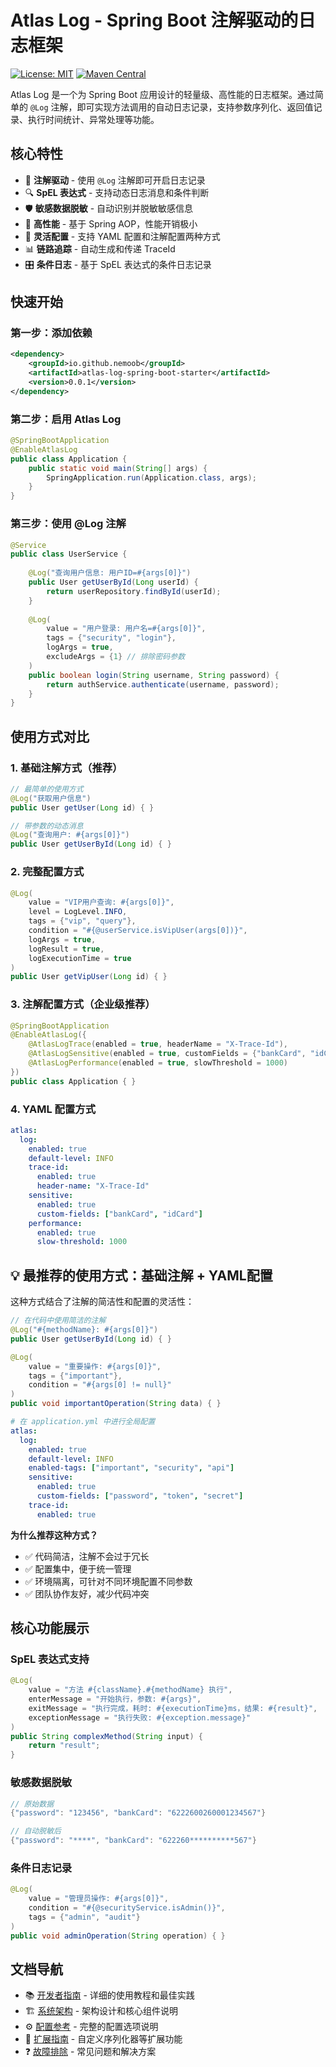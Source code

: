 # Atlas Log - Spring Boot 注解驱动的日志框架

[![License: MIT](https://img.shields.io/badge/License-MIT-yellow.svg)](https://opensource.org/licenses/MIT)
[![Maven Central](https://img.shields.io/maven-central/v/io.github.nemoob/atlas-log-spring-boot-starter.svg)](https://maven-badges.herokuapp.com/maven-central/io.github.nemoob/atlas-log-spring-boot-starter)

Atlas Log 是一个为 Spring Boot 应用设计的轻量级、高性能的日志框架。通过简单的 `@Log` 注解，即可实现方法调用的自动日志记录，支持参数序列化、返回值记录、执行时间统计、异常处理等功能。

## 核心特性

- 🎯 **注解驱动** - 使用 `@Log` 注解即可开启日志记录
- 🔍 **SpEL 表达式** - 支持动态日志消息和条件判断  
- 🛡️ **敏感数据脱敏** - 自动识别并脱敏敏感信息
- 🚀 **高性能** - 基于 Spring AOP，性能开销极小
- 🔧 **灵活配置** - 支持 YAML 配置和注解配置两种方式
- 📊 **链路追踪** - 自动生成和传递 TraceId
- 🎛️ **条件日志** - 基于 SpEL 表达式的条件日志记录

## 快速开始

### 第一步：添加依赖

```xml
<dependency>
    <groupId>io.github.nemoob</groupId>
    <artifactId>atlas-log-spring-boot-starter</artifactId>
    <version>0.0.1</version>
</dependency>
```

### 第二步：启用 Atlas Log

```java
@SpringBootApplication
@EnableAtlasLog
public class Application {
    public static void main(String[] args) {
        SpringApplication.run(Application.class, args);
    }
}
```

### 第三步：使用 @Log 注解

```java
@Service
public class UserService {
    
    @Log("查询用户信息: 用户ID=#{args[0]}")
    public User getUserById(Long userId) {
        return userRepository.findById(userId);
    }
    
    @Log(
        value = "用户登录: 用户名=#{args[0]}",
        tags = {"security", "login"},
        logArgs = true,
        excludeArgs = {1} // 排除密码参数
    )
    public boolean login(String username, String password) {
        return authService.authenticate(username, password);
    }
}
```

## 使用方式对比

### 1. 基础注解方式（推荐）

```java
// 最简单的使用方式
@Log("获取用户信息")
public User getUser(Long id) { }

// 带参数的动态消息
@Log("查询用户: #{args[0]}")
public User getUserById(Long id) { }
```

### 2. 完整配置方式

```java
@Log(
    value = "VIP用户查询: #{args[0]}",
    level = LogLevel.INFO,
    tags = {"vip", "query"},
    condition = "#{@userService.isVipUser(args[0])}",
    logArgs = true,
    logResult = true,
    logExecutionTime = true
)
public User getVipUser(Long id) { }
```

### 3. 注解配置方式（企业级推荐）

```java
@SpringBootApplication
@EnableAtlasLog({
    @AtlasLogTrace(enabled = true, headerName = "X-Trace-Id"),
    @AtlasLogSensitive(enabled = true, customFields = {"bankCard", "idCard"}),
    @AtlasLogPerformance(enabled = true, slowThreshold = 1000)
})
public class Application { }
```

### 4. YAML 配置方式

```yaml
atlas:
  log:
    enabled: true
    default-level: INFO
    trace-id:
      enabled: true
      header-name: "X-Trace-Id"
    sensitive:
      enabled: true
      custom-fields: ["bankCard", "idCard"]
    performance:
      enabled: true
      slow-threshold: 1000
```

## 💡 最推荐的使用方式：基础注解 + YAML配置

这种方式结合了注解的简洁性和配置的灵活性：

```java
// 在代码中使用简洁的注解
@Log("#{methodName}: #{args[0]}")
public User getUserById(Long id) { }

@Log(
    value = "重要操作: #{args[0]}",
    tags = {"important"},
    condition = "#{args[0] != null}"
)
public void importantOperation(String data) { }
```

```yaml
# 在 application.yml 中进行全局配置
atlas:
  log:
    enabled: true
    default-level: INFO
    enabled-tags: ["important", "security", "api"]
    sensitive:
      enabled: true
      custom-fields: ["password", "token", "secret"]
    trace-id:
      enabled: true
```

**为什么推荐这种方式？**
- ✅ 代码简洁，注解不会过于冗长
- ✅ 配置集中，便于统一管理
- ✅ 环境隔离，可针对不同环境配置不同参数
- ✅ 团队协作友好，减少代码冲突

## 核心功能展示

### SpEL 表达式支持

```java
@Log(
    value = "方法 #{className}.#{methodName} 执行",
    enterMessage = "开始执行，参数: #{args}",
    exitMessage = "执行完成，耗时: #{executionTime}ms，结果: #{result}",
    exceptionMessage = "执行失败: #{exception.message}"
)
public String complexMethod(String input) {
    return "result";
}
```

### 敏感数据脱敏

```java
// 原始数据
{"password": "123456", "bankCard": "6222600260001234567"}

// 自动脱敏后
{"password": "****", "bankCard": "622260**********567"}
```

### 条件日志记录

```java
@Log(
    value = "管理员操作: #{args[0]}",
    condition = "#{@securityService.isAdmin()}",
    tags = {"admin", "audit"}
)
public void adminOperation(String operation) { }
```

## 文档导航

- 📚 [开发者指南](docs/DEVELOPER_GUIDE.md) - 详细的使用教程和最佳实践
- 🏗️ [系统架构](docs/ARCHITECTURE.md) - 架构设计和核心组件说明
- ⚙️ [配置参考](docs/CONFIGURATION.md) - 完整的配置选项说明
- 🔧 [扩展指南](docs/EXTENSION_GUIDE.md) - 自定义序列化器等扩展功能
- ❓ [故障排除](docs/TROUBLESHOOTING.md) - 常见问题和解决方案